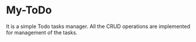 # My-ToDo

It is a simple Todo tasks manager. All the CRUD operations are implemented for management of the tasks.
